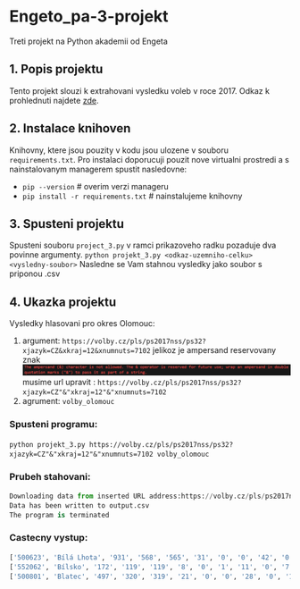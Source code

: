 # Engeto_pa-3-projekt
Treti projekt na Python akademii od Engeta

## 1. Popis projektu
Tento projekt slouzi k extrahovani vysledku voleb v roce 2017.
Odkaz k prohlednuti najdete [zde](https://volby.cz/pls/ps2017nss/ps3?xjazyk=CZ).

## 2. Instalace knihoven
Knihovny, ktere jsou pouzity v kodu jsou ulozene v souboru `requirements.txt`. Pro instalaci doporucuji pouzit nove virtualni prostredi a s nainstalovanym managerem spustit nasledovne:
- `pip --version`                      # overim verzi manageru
- `pip install -r requirements.txt`    # nainstalujeme knihovny

## 3. Spusteni projektu
Spusteni souboru `project_3.py` v ramci prikazoveho radku pozaduje dva povinne argumenty.
`python projekt_3.py <odkaz-uzemniho-celku>  <vysledny-soubor>`
Nasledne se Vam stahnou vysledky jako soubor s priponou .csv

## 4. Ukazka projektu 
Vysledky hlasovani pro okres Olomouc:
1. argument: `https://volby.cz/pls/ps2017nss/ps32?xjazyk=CZ&xkraj=12&xnumnuts=7102`
jelikoz je ampersand reservovany znak
![ampersand image](/img/ampersand.png)
musime url upravit : `https://volby.cz/pls/ps2017nss/ps32?xjazyk=CZ"&"xkraj=12"&"xnumnuts=7102`
2. agrument: `volby_olomouc`

### Spusteni programu: 
`python projekt_3.py https://volby.cz/pls/ps2017nss/ps32?xjazyk=CZ"&"xkraj=12"&"xnumnuts=7102 volby_olomouc`

### Prubeh stahovani:
```python
Downloading data from inserted URL address:https://volby.cz/pls/ps2017nss/ps32?xjazyk=CZ&xkraj=12&xnumnuts=7102      
Data has been written to output.csv
The program is terminated
```

### Castecny vystup:
```python
['500623', 'Bílá Lhota', '931', '568', '565', '31', '0', '0', '42', '0', '20', '73', '4', '6', '6', '0', '5', '53', '2', '12', '164', '0', '0', '62', '0', '0', '3', '1', '81', '0']
['552062', 'Bílsko', '172', '119', '119', '8', '0', '1', '11', '0', '7', '3', '1', '1', '0', '1', '0', '12', '0', '1', '27', '0', '0', '25', '0', '0', '1', '0', '20', '0']
['500801', 'Blatec', '497', '320', '319', '21', '0', '0', '28', '0', '19', '26', '7', '1', '3', '0', '0', '25', '0', '7', '110', '0', '1', '26', '0', '1', '0', '0', '43', '1']
```

